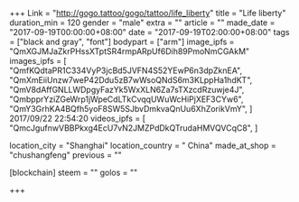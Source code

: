 +++
Link = "http://gogo.tattoo/gogo/tattoo/life_liberty"
title = "Life liberty"
duration_min = 120
gender = "male"
extra = ""
article = ""
made_date = "2017-09-19T00:00:00+08:00"
date = "2017-09-19T02:00:00+08:00"
tags = ["black and gray", "font"]
bodypart = ["arm"]
image_ipfs = "QmXGJMJaZkrPHssXTptSR4rmpARpUf6Dih89PmoNmCGAkM"
images_ipfs = [  "QmfKQdtaPR1C334VyP3jcBd5JVFN4S52YEwP6n3dpZknEA",
  "QmXmEiiUnzw7weP42Ddu5zB7wWsoQNdS6m3KLppHa1hdKT",
  "QmV8dAffGNLLWDpgyFazYk5WxXLN6Za7sTXzcdRzuwje4J",
  "QmbpprYziZGeWrp1jWpeCdLTkCvqqUWuWcHiPjXEF3CYw6",
  "QmY3GrhKA4BQfh5yoF8SW5SJbvDmkvaQnUu6XhZorikVmY",
]
2017/09/22 22:54:20 videos_ipfs = [  "QmcJgufnwVBBPkxg4EcU7vN2JMZPdDkQTrudaHMVQVCqC8",
]

location_city = "Shanghai"
location_country = " China"
made_at_shop = "chushangfeng"
previous = ""

[blockchain]
  steem = ""
  golos = ""

+++
